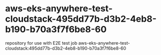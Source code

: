 # aws-eks-anywhere-test-cloudstack-495dd77b-d3b2-4eb8-b190-b70a3f7f6be8-60
repository for use with E2E test job aws-eks-anywhere-test-cloudstack:495dd77b-d3b2-4eb8-b190-b70a3f7f6be8-60
